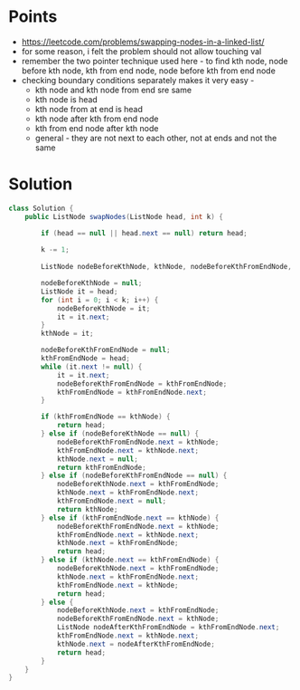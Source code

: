 # Points

- https://leetcode.com/problems/swapping-nodes-in-a-linked-list/
- for some reason, i felt the problem should not allow touching val
- remember the two pointer technique used here - to find kth node, node before kth node, kth from end node, node before kth from end node
- checking boundary conditions separately makes it very easy - 
  - kth node and kth node from end sre same
  - kth node is head
  - kth node from at end is head
  - kth node after kth from end node
  - kth from end node after kth node
  - general - they are not next to each other, not at ends and not the same

# Solution

```java
class Solution {
    public ListNode swapNodes(ListNode head, int k) {

        if (head == null || head.next == null) return head;
        
        k -= 1;
        
        ListNode nodeBeforeKthNode, kthNode, nodeBeforeKthFromEndNode, kthFromEndNode;

        nodeBeforeKthNode = null;
        ListNode it = head;
        for (int i = 0; i < k; i++) {
            nodeBeforeKthNode = it;
            it = it.next;
        }
        kthNode = it;

        nodeBeforeKthFromEndNode = null;
        kthFromEndNode = head;
        while (it.next != null) {
            it = it.next;
            nodeBeforeKthFromEndNode = kthFromEndNode;
            kthFromEndNode = kthFromEndNode.next;
        }

        if (kthFromEndNode == kthNode) {
            return head;
        } else if (nodeBeforeKthNode == null) {
            nodeBeforeKthFromEndNode.next = kthNode;
            kthFromEndNode.next = kthNode.next;
            kthNode.next = null;
            return kthFromEndNode;
        } else if (nodeBeforeKthFromEndNode == null) {
            nodeBeforeKthNode.next = kthFromEndNode;
            kthNode.next = kthFromEndNode.next;
            kthFromEndNode.next = null;
            return kthNode;
        } else if (kthFromEndNode.next == kthNode) {
            nodeBeforeKthFromEndNode.next = kthNode;
            kthFromEndNode.next = kthNode.next;
            kthNode.next = kthFromEndNode;
            return head;
        } else if (kthNode.next == kthFromEndNode) {
            nodeBeforeKthNode.next = kthFromEndNode;
            kthNode.next = kthFromEndNode.next;
            kthFromEndNode.next = kthNode;
            return head;
        } else {
            nodeBeforeKthNode.next = kthFromEndNode;
            nodeBeforeKthFromEndNode.next = kthNode;
            ListNode nodeAfterKthFromEndNode = kthFromEndNode.next;
            kthFromEndNode.next = kthNode.next;
            kthNode.next = nodeAfterKthFromEndNode;
            return head;
        }
    }
}
```
